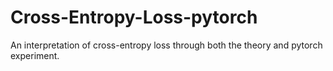 # Cross-Entropy-Loss-pytorch
An interpretation of cross-entropy loss through both the theory and pytorch experiment.
